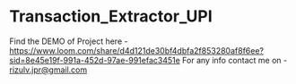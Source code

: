 # Transaction_Extractor_UPI
Find the DEMO of Project here - https://www.loom.com/share/d4d121de30bf4dbfa2f853280af8f6ee?sid=8e45e19f-991a-452d-97ae-991efac3451e
For any info contact me on - 
rizulv.jpr@gmail.com
